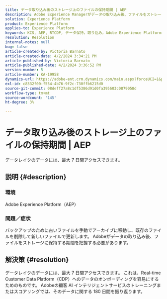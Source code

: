 ```yaml
---
title: データ取り込み後のストレージ上のファイルの保持期間 | AEP
description: Adobe Experience Managerがデータの取り込み後、ファイルをストレージに保持する期間について説明します。
solution: Experience Platform
product: Experience Platform
applies-to: Experience Platform
keywords: KCS, AEP, RTCDP, データ保持，取り込み，Adobe Experience Platform,Experience Platform, データレイク
resolution: Resolution
internal-notes: null
bug: false
article-created-by: Victoria Barnato
article-created-date: 4/2/2024 3:34:21 PM
article-published-by: Victoria Barnato
article-published-date: 4/2/2024 3:36:52 PM
version-number: 5
article-number: KA-19958
dynamics-url: https://adobe-ent.crm.dynamics.com/main.aspx?forceUCI=1&pagetype=entityrecord&etn=knowledgearticle&id=b6a50c77-06f1-ee11-904b-6045bd04ed02
exl-id: c8332f00-f554-4b76-9f2c-730ffb6215d0
source-git-commit: 08deff27a8c1df5386d91d0fa395603c0879058d
workflow-type: tm+mt
source-wordcount: '145'
ht-degree: 3%

---
```


# データ取り込み後のストレージ上のファイルの保持期間 | AEP


データレイクのデータには、最大 7 日間アクセスできます。

## 説明 {#description}


### <b>環境</b>

Adobe Experience Platform（AEP）

### <b>問題／症状</b>

バックアップのために古いファイルを手動でアーカイブに移動し、既存のファイルを削除して新しいファイルで更新します。 Adobeがデータの取り込み後、ファイルをストレージに保持する期間を把握する必要があります。




## 解決策 {#resolution}


データレイクのデータには、最大 7 日間アクセスできます。 これは、Real-time Customer Data Platform（CDP）へのデータのオンボーディングを容易にするためのものです。 Adobeの顧客 AI インテリジェントサービスのトレーニングまたはスコアリングでは、そのデータに関する 180 日間を振り返ります。
